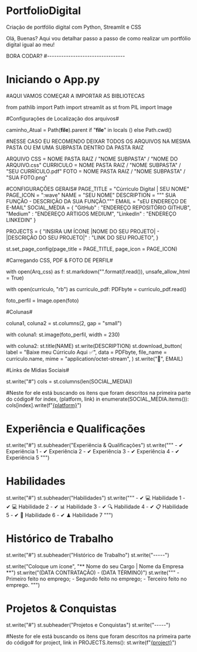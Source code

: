 # PortfolioDigital
Criação de portfólio digital com Python, Streamlit e CSS

Olá, Buenas? Aqui vou detalhar passo a passo de como realizar um portfólio digital igual ao meu!

BORA CODAR?
#---------------------------------
# Iniciando o App.py

#AQUI VAMOS COMEÇAR A IMPORTAR AS BIBLIOTECAS

from pathlib import Path
import streamlit as st
from PIL import Image

#Configurações de Localização dos arquivos#

caminho_Atual = Path(__file__).parent if "__file__" in locals () else Path.cwd()

#NESSE CASO EU RECOMENDO DEIXAR TODOS OS ARQUIVOS NA MESMA PASTA OU EM UMA SUBPASTA DENTRO DA PASTA RAIZ

ARQUIVO CSS = NOME PASTA RAIZ / "NOME SUBPASTA" / "NOME DO ARQUIVO.css"
CURRICULO = NOME PASTA RAIZ / "NOME SUBPASTA" / "SEU CURRÍCULO.pdf"
FOTO = NOME PASTA RAIZ / "NOME SUBPASTA" / "SUA FOTO.png"

#CONFIGURAÇÕES GERAIS# 
PAGE_TITLE = "Cúrriculo Digital | SEU NOME"
PAGE_ICON = ":wave"
NAME = "SEU NOME"
DESCRIPTION = """ SUA FUNÇÃO - DESCRIÇÃO DA SUA FUNÇÃO."""
EMAIL = "sEU ENDEREÇO DE E-MAIL"
SOCIAL_MEDIA = {
        "GitHub" : "ENDEREÇO REPOSITÓRIO GITHUB",
        "Medium" : "ENDEREÇO ARTIGOS MEDIUM",
        "LinkedIn" : "ENDEREÇO LINKEDIN"
}

PROJECTS = {
        "INSIRA UM ÍCONE |NOME DO SEU PROJETO| - |DESCRIÇÃO DO SEU PROJETO|" : "LINK DO SEU PROJETO",
}

st.set_page_config(page_title = PAGE_TITLE, page_icon = PAGE_ICON)


#Carregando CSS, PDF & FOTO DE PERFIL#

with open(Arq_css) as f:
    st.markdown("<style>{}</style>".format(f.read()), unsafe_allow_html = True)
    
with open(curriculo, "rb") as curriculo_pdf:
    PDFbyte = curriculo_pdf.read()
    
foto_perfil = Image.open(foto)

#Colunas#

coluna1, coluna2 = st.columns(2, gap = "small")

with coluna1:
    st.image(foto_perfil, width = 230)
    
with coluna2:
    st.title(NAME)
    st.write(DESCRIPTION)
    st.download_button(
        label = "Baixe meu Cúrriculo Aqui ✅",
        data = PDFbyte,
        file_name = curriculo.name,
        mime = "application/octet-stream",
    )
    st.write("📧", EMAIL)

#Links de Mídias Sociais#

st.write("#")
cols = st.columns(len(SOCIAL_MEDIA))

#Neste for ele está buscando os itens que foram descritos na primeira parte do código#
for index, (platform, link) in enumerate(SOCIAL_MEDIA.items()):
    cols[index].write(f"[{platform}]({link})")

# Experiência e Qualificações #
 
st.write("#")
st.subheader("Experiência & Qualificações")
st.write("""
         - ✔ Experiência 1
         - ✔ Experiência 2
         - ✔ Experiência 3
         - ✔ Experiência 4
         - ✔ Experiência 5
         """)

# Habilidades #
st.write("#")
st.subheader("Habilidades")
st.write("""
         - ✔ 💻 Habilidade 1
         - ✔ 💻 Habilidade 2
         - ✔ 📊 Habilidade 3
         - ✔ 🔍 Habilidade 4
         - ✔ 📋 Habilidade 5
         - ✔ 🎲 Habilidade 6
         - ✔ ♟ Habilidade 7
         """)

# Histórico de Trabalho #
st.write("#")
st.subheader("Histórico de Trabalho")
st.write("-----")
 
 
st.write("Coloque um ícone", "** Nome do seu Cargo | Nome da Empresa **")
st.write("(DATA CONTRATAÇÃO) - (DATA TÉRMINO)")
st.write("""
         - Primeiro feito no emprego;
         - Segundo feito no emprego;
         - Terceiro feito no emprego.
         """)

# Projetos & Conquistas #
st.write("#")
st.subheader("Projetos e Conquistas")
st.write("-----")


#Neste for ele está buscando os itens que foram descritos na primeira parte do código#
for project, link in PROJECTS.items():
    st.write(f"[{project}]({link})")

